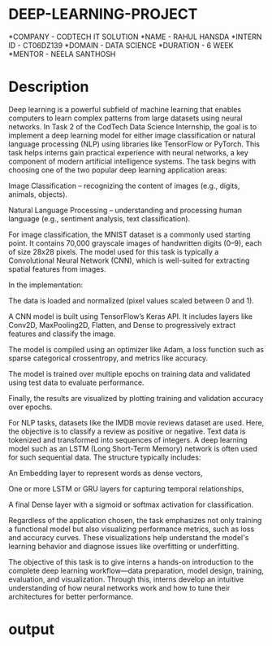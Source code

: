 # DEEP-LEARNING-PROJECT
*COMPANY - CODTECH IT SOLUTION
*NAME - RAHUL HANSDA
*INTERN ID - CT06DZ139
*DOMAIN - DATA SCIENCE
*DURATION - 6 WEEK
*MENTOR - NEELA SANTHOSH
# Description
Deep learning is a powerful subfield of machine learning that enables computers to learn complex patterns from large datasets using neural networks. In Task 2 of the CodTech Data Science Internship, the goal is to implement a deep learning model for either image classification or natural language processing (NLP) using libraries like TensorFlow or PyTorch. This task helps interns gain practical experience with neural networks, a key component of modern artificial intelligence systems.
The task begins with choosing one of the two popular deep learning application areas:

Image Classification – recognizing the content of images (e.g., digits, animals, objects).

Natural Language Processing – understanding and processing human language (e.g., sentiment analysis, text classification).

For image classification, the MNIST dataset is a commonly used starting point. It contains 70,000 grayscale images of handwritten digits (0–9), each of size 28x28 pixels. The model used for this task is typically a Convolutional Neural Network (CNN), which is well-suited for extracting spatial features from images.

In the implementation:

The data is loaded and normalized (pixel values scaled between 0 and 1).

A CNN model is built using TensorFlow’s Keras API. It includes layers like Conv2D, MaxPooling2D, Flatten, and Dense to progressively extract features and classify the image.

The model is compiled using an optimizer like Adam, a loss function such as sparse categorical crossentropy, and metrics like accuracy.

The model is trained over multiple epochs on training data and validated using test data to evaluate performance.

Finally, the results are visualized by plotting training and validation accuracy over epochs.

For NLP tasks, datasets like the IMDB movie reviews dataset are used. Here, the objective is to classify a review as positive or negative. Text data is tokenized and transformed into sequences of integers. A deep learning model such as an LSTM (Long Short-Term Memory) network is often used for such sequential data. The structure typically includes:

An Embedding layer to represent words as dense vectors,

One or more LSTM or GRU layers for capturing temporal relationships,

A final Dense layer with a sigmoid or softmax activation for classification.

Regardless of the application chosen, the task emphasizes not only training a functional model but also visualizing performance metrics, such as loss and accuracy curves. These visualizations help understand the model's learning behavior and diagnose issues like overfitting or underfitting.

The objective of this task is to give interns a hands-on introduction to the complete deep learning workflow—data preparation, model design, training, evaluation, and visualization. Through this, interns develop an intuitive understanding of how neural networks work and how to tune their architectures for better performance.
# output

